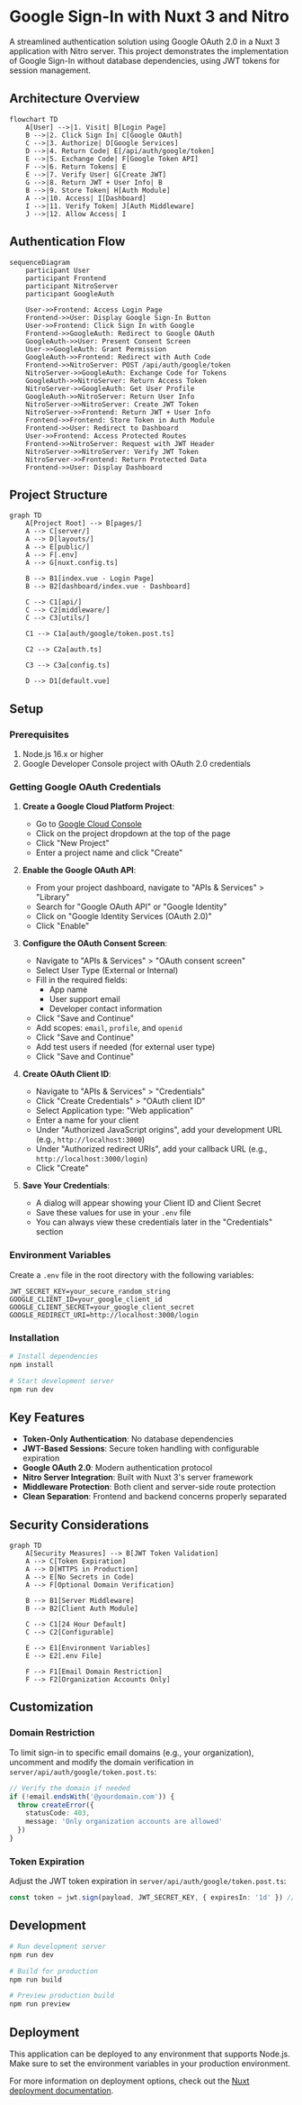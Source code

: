 # Google Sign-In with Nuxt 3 and Nitro

A streamlined authentication solution using Google OAuth 2.0 in a Nuxt 3 application with Nitro server. This project demonstrates the implementation of Google Sign-In without database dependencies, using JWT tokens for session management.

## Architecture Overview

```mermaid
flowchart TD
    A[User] -->|1. Visit| B[Login Page]
    B -->|2. Click Sign In| C[Google OAuth]
    C -->|3. Authorize| D[Google Services]
    D -->|4. Return Code| E[/api/auth/google/token]
    E -->|5. Exchange Code| F[Google Token API]
    F -->|6. Return Tokens| E
    E -->|7. Verify User| G[Create JWT]
    G -->|8. Return JWT + User Info| B
    B -->|9. Store Token| H[Auth Module]
    A -->|10. Access| I[Dashboard]
    I -->|11. Verify Token| J[Auth Middleware]
    J -->|12. Allow Access| I
```

## Authentication Flow

```mermaid
sequenceDiagram
    participant User
    participant Frontend
    participant NitroServer
    participant GoogleAuth
    
    User->>Frontend: Access Login Page
    Frontend->>User: Display Google Sign-In Button
    User->>Frontend: Click Sign In with Google
    Frontend->>GoogleAuth: Redirect to Google OAuth
    GoogleAuth->>User: Present Consent Screen
    User->>GoogleAuth: Grant Permission
    GoogleAuth->>Frontend: Redirect with Auth Code
    Frontend->>NitroServer: POST /api/auth/google/token
    NitroServer->>GoogleAuth: Exchange Code for Tokens
    GoogleAuth->>NitroServer: Return Access Token
    NitroServer->>GoogleAuth: Get User Profile
    GoogleAuth->>NitroServer: Return User Info
    NitroServer->>NitroServer: Create JWT Token
    NitroServer->>Frontend: Return JWT + User Info
    Frontend->>Frontend: Store Token in Auth Module
    Frontend->>User: Redirect to Dashboard
    User->>Frontend: Access Protected Routes
    Frontend->>NitroServer: Request with JWT Header
    NitroServer->>NitroServer: Verify JWT Token
    NitroServer->>Frontend: Return Protected Data
    Frontend->>User: Display Dashboard
```

## Project Structure

```mermaid
graph TD
    A[Project Root] --> B[pages/]
    A --> C[server/]
    A --> D[layouts/]
    A --> E[public/]
    A --> F[.env]
    A --> G[nuxt.config.ts]
    
    B --> B1[index.vue - Login Page]
    B --> B2[dashboard/index.vue - Dashboard]
    
    C --> C1[api/]
    C --> C2[middleware/]
    C --> C3[utils/]
    
    C1 --> C1a[auth/google/token.post.ts]
    
    C2 --> C2a[auth.ts]
    
    C3 --> C3a[config.ts]
    
    D --> D1[default.vue]
```

## Setup

### Prerequisites

1. Node.js 16.x or higher
2. Google Developer Console project with OAuth 2.0 credentials

### Getting Google OAuth Credentials

1. **Create a Google Cloud Platform Project**:
   - Go to [Google Cloud Console](https://console.cloud.google.com/)
   - Click on the project dropdown at the top of the page
   - Click "New Project"
   - Enter a project name and click "Create"

2. **Enable the Google OAuth API**:
   - From your project dashboard, navigate to "APIs & Services" > "Library"
   - Search for "Google OAuth API" or "Google Identity"
   - Click on "Google Identity Services (OAuth 2.0)"
   - Click "Enable"

3. **Configure the OAuth Consent Screen**:
   - Navigate to "APIs & Services" > "OAuth consent screen"
   - Select User Type (External or Internal)
   - Fill in the required fields:
     - App name
     - User support email
     - Developer contact information
   - Click "Save and Continue"
   - Add scopes: `email`, `profile`, and `openid`
   - Click "Save and Continue"
   - Add test users if needed (for external user type)
   - Click "Save and Continue"

4. **Create OAuth Client ID**:
   - Navigate to "APIs & Services" > "Credentials"
   - Click "Create Credentials" > "OAuth client ID"
   - Select Application type: "Web application"
   - Enter a name for your client
   - Under "Authorized JavaScript origins", add your development URL (e.g., `http://localhost:3000`)
   - Under "Authorized redirect URIs", add your callback URL (e.g., `http://localhost:3000/login`)
   - Click "Create"

5. **Save Your Credentials**:
   - A dialog will appear showing your Client ID and Client Secret
   - Save these values for use in your `.env` file
   - You can always view these credentials later in the "Credentials" section

### Environment Variables

Create a `.env` file in the root directory with the following variables:

```env
JWT_SECRET_KEY=your_secure_random_string
GOOGLE_CLIENT_ID=your_google_client_id
GOOGLE_CLIENT_SECRET=your_google_client_secret
GOOGLE_REDIRECT_URI=http://localhost:3000/login
```

### Installation

```bash
# Install dependencies
npm install

# Start development server
npm run dev
```

## Key Features

- **Token-Only Authentication**: No database dependencies
- **JWT-Based Sessions**: Secure token handling with configurable expiration
- **Google OAuth 2.0**: Modern authentication protocol
- **Nitro Server Integration**: Built with Nuxt 3's server framework
- **Middleware Protection**: Both client and server-side route protection
- **Clean Separation**: Frontend and backend concerns properly separated

## Security Considerations

```mermaid
graph TD
    A[Security Measures] --> B[JWT Token Validation]
    A --> C[Token Expiration]
    A --> D[HTTPS in Production]
    A --> E[No Secrets in Code]
    A --> F[Optional Domain Verification]
    
    B --> B1[Server Middleware]
    B --> B2[Client Auth Module]
    
    C --> C1[24 Hour Default]
    C --> C2[Configurable]
    
    E --> E1[Environment Variables]
    E --> E2[.env File]
    
    F --> F1[Email Domain Restriction]
    F --> F2[Organization Accounts Only]
```

## Customization

### Domain Restriction

To limit sign-in to specific email domains (e.g., your organization), uncomment and modify the domain verification in `server/api/auth/google/token.post.ts`:

```typescript
// Verify the domain if needed
if (!email.endsWith('@yourdomain.com')) {
  throw createError({
    statusCode: 403,
    message: 'Only organization accounts are allowed'
  })
}
```

### Token Expiration

Adjust the JWT token expiration in `server/api/auth/google/token.post.ts`:

```typescript
const token = jwt.sign(payload, JWT_SECRET_KEY, { expiresIn: '1d' }) // Change to desired duration
```

## Development

```bash
# Run development server
npm run dev

# Build for production
npm run build

# Preview production build
npm run preview
```

## Deployment

This application can be deployed to any environment that supports Node.js. Make sure to set the environment variables in your production environment.

For more information on deployment options, check out the [Nuxt deployment documentation](https://nuxt.com/docs/getting-started/deployment).

